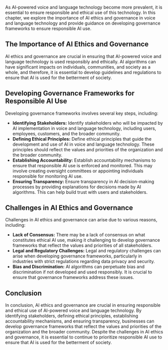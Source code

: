 

As AI-powered voice and language technology become more prevalent, it is essential to ensure responsible and ethical use of this technology. In this chapter, we explore the importance of AI ethics and governance in voice and language technology and provide guidance on developing governance frameworks to ensure responsible AI use.

The Importance of AI Ethics and Governance
------------------------------------------

AI ethics and governance are crucial in ensuring that AI-powered voice and language technology is used responsibly and ethically. AI algorithms can have significant impacts on individuals, communities, and society as a whole, and therefore, it is essential to develop guidelines and regulations to ensure that AI is used for the betterment of society.

Developing Governance Frameworks for Responsible AI Use
-------------------------------------------------------

Developing governance frameworks involves several key steps, including:

* **Identifying Stakeholders:** Identify stakeholders who will be impacted by AI implementation in voice and language technology, including users, employees, customers, and the broader community.
* **Defining Ethical Principles:** Define ethical principles that guide the development and use of AI in voice and language technology. These principles should reflect the values and priorities of the organization and the broader community.
* **Establishing Accountability:** Establish accountability mechanisms to ensure that responsible AI use is enforced and monitored. This may involve creating oversight committees or appointing individuals responsible for monitoring AI use.
* **Ensuring Transparency:** Ensure transparency in AI decision-making processes by providing explanations for decisions made by AI algorithms. This can help build trust with users and stakeholders.

Challenges in AI Ethics and Governance
--------------------------------------

Challenges in AI ethics and governance can arise due to various reasons, including:

* **Lack of Consensus:** There may be a lack of consensus on what constitutes ethical AI use, making it challenging to develop governance frameworks that reflect the values and priorities of all stakeholders.
* **Legal and Regulatory Challenges:** Legal and regulatory challenges can arise when developing governance frameworks, particularly in industries with strict regulations regarding data privacy and security.
* **Bias and Discrimination:** AI algorithms can perpetuate bias and discrimination if not developed and used responsibly. It is crucial to ensure that governance frameworks address these issues.

Conclusion
----------

In conclusion, AI ethics and governance are crucial in ensuring responsible and ethical use of AI-powered voice and language technology. By identifying stakeholders, defining ethical principles, establishing accountability mechanisms, and ensuring transparency, businesses can develop governance frameworks that reflect the values and priorities of the organization and the broader community. Despite the challenges in AI ethics and governance, it is essential to continue to prioritize responsible AI use to ensure that AI is used for the betterment of society.
